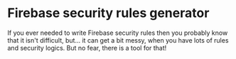 # Firebase security rules generator
If you ever needed to write Firebase security rules then you probably know that it isn't difficult, but... it can get a bit messy, when you have lots of rules and security logics. But no fear, there is a tool for that!

